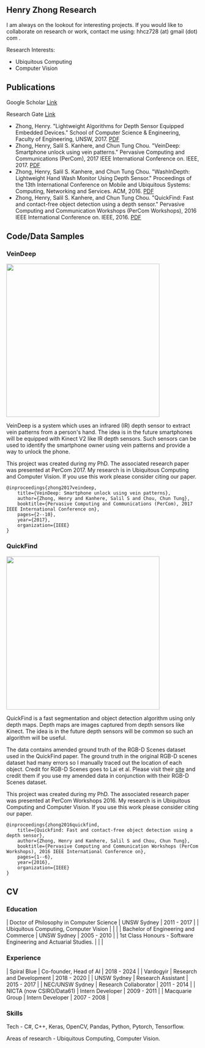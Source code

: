## Henry Zhong Research

I am always on the lookout for interesting projects. If you would like to collaborate on research or work, contact me using: hhcz728 (at) gmail (dot) com .

Research Interests:

* Ubiquitous Computing
* Computer Vision

## Publications

Google Scholar [Link](https://scholar.google.com/citations?user=GSA0YwsAAAAJ&hl=en)

Research Gate [Link](https://www.researchgate.net/profile/Henry_Zhong)

* Zhong, Henry. "Lightweight Algorithms for Depth Sensor Equipped Embedded Devices." School of Computer Science & Engineering, Faculty of Engineering, UNSW, 2017. [PDF](https://www.researchgate.net/profile/Henry-Zhong/publication/330383222_Lightweight_Algorithms_for_Depth_Sensor_Equipped_Embedded_Devices/links/5c3d595992851c22a375cbb3/Lightweight-Algorithms-for-Depth-Sensor-Equipped-Embedded-Devices.pdf)
* Zhong, Henry, Salil S. Kanhere, and Chun Tung Chou. "VeinDeep: Smartphone unlock using vein patterns." Pervasive Computing and Communications (PerCom), 2017 IEEE International Conference on. IEEE, 2017. [PDF](https://www.researchgate.net/profile/Henry-Zhong/publication/316733062_VeinDeep_Smartphone_unlock_using_vein_patterns/links/59d8733faca272e609644c07/VeinDeep-Smartphone-unlock-using-vein-patterns.pdf)
* Zhong, Henry, Salil S. Kanhere, and Chun Tung Chou. "WashInDepth: Lightweight Hand Wash Monitor Using Depth Sensor." Proceedings of the 13th International Conference on Mobile and Ubiquitous Systems: Computing, Networking and Services. ACM, 2016. [PDF](https://www.researchgate.net/profile/Henry-Zhong/publication/310742284_WashInDepth_Lightweight_Hand_Wash_Monitor_Using_Depth_Sensor/links/59d87365aca272e6096451a8/WashInDepth-Lightweight-Hand-Wash-Monitor-Using-Depth-Sensor.pdf)
* Zhong, Henry, Salil S. Kanhere, and Chun Tung Chou. "QuickFind: Fast and contact-free object detection using a depth sensor." Pervasive Computing and Communication Workshops (PerCom Workshops), 2016 IEEE International Conference on. IEEE, 2016. [PDF](https://www.researchgate.net/profile/Henry-Zhong/publication/301583832_QuickFind_Fast_and_contact-free_object_detection_using_a_depth_sensor/links/59d87384a6fdcc2aad0b1658/QuickFind-Fast-and-contact-free-object-detection-using-a-depth-sensor.pdf)

## Code/Data Samples

### VeinDeep
<img src="https://hzhongresearch.github.io/veindeep_image.png" width="400">

VeinDeep is a system which uses an infrared (IR) depth sensor to extract vein patterns from a person's hand. The idea is in the future smartphones will be equipped with Kinect V2 like IR depth sensors. Such sensors can be used to identify the smartphone owner using vein patterns and provide a way to unlock the phone.

This project was created during my PhD. The associated research paper was presented at PerCom 2017. My research is in Ubiquitous Computing and Computer Vision. If you use this work please consider citing our paper.

```
@inproceedings{zhong2017veindeep,
	title={VeinDeep: Smartphone unlock using vein patterns},
	author={Zhong, Henry and Kanhere, Salil S and Chou, Chun Tung},
	booktitle={Pervasive Computing and Communications (PerCom), 2017 IEEE International Conference on},
	pages={2--10},
	year={2017},
	organization={IEEE}
}
```

### QuickFind
<img src="https://hzhongresearch.github.io/quickfind_image.png" width="400">

QuickFind is a fast segmentation and object detection algorithm using only depth maps. Depth maps are images captured from depth sensors like Kinect. The idea is in the future depth sensors will be common so such an algorithm will be useful.

The data contains amended ground truth of the RGB-D Scenes dataset used in the QuickFind paper. The ground truth in the original RGB-D scenes dataset had many errors so I manually traced out the location of each object. Credit for RGB-D Scenes goes to Lai et al. Please visit their [site](https://rgbd-dataset.cs.washington.edu/dataset.html) and credit them if you use my amended data in conjunction with their RGB-D Scenes dataset.

This project was created during my PhD. The associated research paper was presented at PerCom Workshops 2016. My research is in Ubiquitous Computing and Computer Vision. If you use this work please consider citing our paper.

```
@inproceedings{zhong2016quickfind,
	title={Quickfind: Fast and contact-free object detection using a depth sensor},
	author={Zhong, Henry and Kanhere, Salil S and Chou, Chun Tung},
	booktitle={Pervasive Computing and Communication Workshops (PerCom Workshops), 2016 IEEE International Conference on},
	pages={1--6},
	year={2016},
	organization={IEEE}
}
```

## CV

### Education

| Doctor of Philosophy in Computer Science                        | UNSW Sydney | 2011 - 2017 |
| Ubiquitous Computing, Computer Vision                           |             |             |
| Bachelor of Engineering and Commerce                            | UNSW Sydney | 2005 - 2010 |
| 1st Class Honours - Software Engineering and Actuarial Studies. |             |             |

### Experience

| Spiral Blue              | Co-founder, Head of AI   | 2018 - 2024 |
| Vardogyir                | Research and Development | 2018 - 2020 |
| UNSW Sydney              | Research Assistant       | 2015 - 2017 |
| NEC/UNSW Sydney          | Research Collaborator    | 2011 - 2014 |
| NICTA (now CSIRO/Data61) | Intern Developer         | 2009 - 2011 |
| Macquarie Group          | Intern Developer         | 2007 - 2008 |

### Skills

Tech - C#, C++, Keras, OpenCV, Pandas, Python, Pytorch, Tensorflow.

Areas of research - Ubiquitous Computing, Computer Vision.
